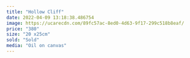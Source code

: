 ```yaml
---
title: "Hollow Cliff"
date: 2022-04-09 13:18:38.486754
image: https://ucarecdn.com/89fc57ac-8ed0-4d63-9f17-299c518b8eaf/
price: "380"
size: "20 x25cm"
sold: "Sold"
media: "Oil on canvas"
---
```


